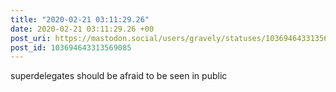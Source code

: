 ```yaml
---
title: "2020-02-21 03:11:29.26"
date: 2020-02-21 03:11:29.26 +00
post_uri: https://mastodon.social/users/gravely/statuses/103694643313569085
post_id: 103694643313569085
---
```

superdelegates should be afraid to be seen in public


